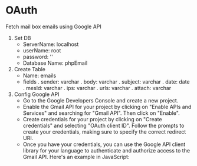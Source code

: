 # OAuth

Fetch mail box emails using Google API

1. Set DB
   - ServerName: localhost
   - userName: root
   - password: ''
   - Database Name: phpEmail
2. Create Table
   - Name: emails
   - fields
     . sender: varchar
     . body: varchar
     . subject: varchar
     . date: date
     . mesId: varchar
     . ips: varchar
     . urls: varchar
     . attach: varchar
3. Config Google API
   - Go to the Google Developers Console and create a new project.
   - Enable the Gmail API for your project by clicking on "Enable APIs and Services" and searching for "Gmail API". Then click on "Enable".
   - Create credentials for your project by clicking on "Create credentials" and selecting "OAuth client ID". Follow the prompts to create your credentials, making sure to specify the correct redirect URI.
   - Once you have your credentials, you can use the Google API client library for your language to authenticate and authorize access to the Gmail API. Here's an example in JavaScript:

